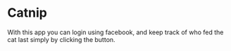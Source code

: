# Catnip
With this app you can login using facebook, and keep track of who fed the cat last simply by clicking the button.
